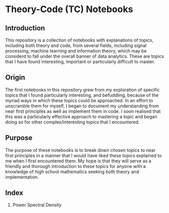 # Theory-Code (TC) Notebooks

## Introduction

This repository is a collection of notebooks with explanations of topics, including both theory and code, from several fields, including signal processing, machine learning and information theory, which may be considerd to fall under the overall banner of data analytics. These are topics that I have found interesting, important or particularly difficult to master. 

## Origin

The first notebooks in this repository grew from my exploration of specific topics that I found particularly interesting, and befuddling, because of the myriad ways in which these topics could be approached. In an effort to unscramble them for myself, I began to document my understanding from near first principles as well as implement them in code. I soon realised that this was a particularly effective approach to mastering a topic and began doing so for other complex/interesting topics that I encountered.

## Purpose

The purpose of these notebooks is to break down chosen topics to near first principles in a manner that I would have liked these topics explained to me when I first encountered them. My hope is that they will serve as a friendly and thorough introduction to these topics for anyone with a knowledge of high school mathematics seeking both theory and implementation.

## Index

1. Power Spectral Density
